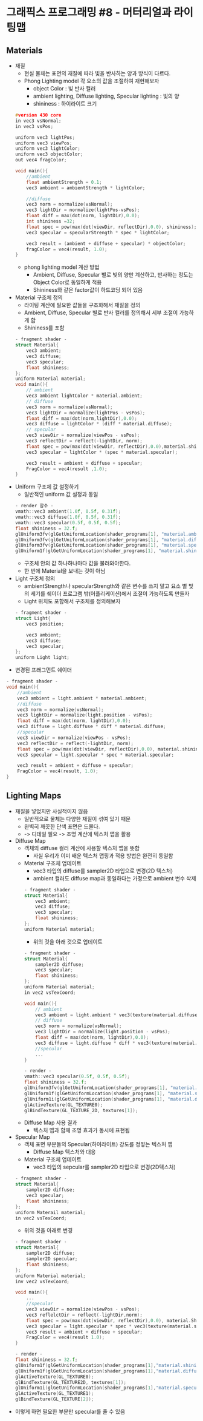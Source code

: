 # 그래픽스 프로그래밍 #8 - 머터리얼과 라이팅맵
## Materials
- 재질
    - 현실 물체는 표면의 재질에 따라 빛을 반사하는 양과 방식이 다르다.
    - Phong Lighting model 각 요소의 값을 조절하여 재현해보자
        - object Color : 빛 반사 컬러
        - ambient lighting, Diffuse lighting, Specular lighting : 빛의 양
        - shininess : 하이라이트 크기
    ``` C++
    #version 430 core
    in vec3 vsNormal;
    in vec3 vsPos;

    uniform vec3 lightPos;
    uniform vec3 viewPos;
    uniform vec3 lightColor;
    uniform vec3 objectColor;
    out vec4 fragColor;

    void main(){
        //ambient
        float ambientStrength = 0.1;
        vec3 ambient = ambientStrength * lightColor;

        //diffuse
        vec3 norm = normalize(vsNormal);
        vec3 lightDir = normalize(lightPos-vsPos);
        float diff = max(dot(norm, lightDir),0.0);
        int shininess =32;
        float spec = pow(max(dot(viewDir, reflectDir),0.0), shininess);
        vec3 specular = specularStrength * spec * lightColor;

        vec3 result = (ambient + diffuse + specular) * objectColor;
        fragColor = vec4(result, 1.0);
    }        
    ```
    - phong lighting model 계산 방법
        - Ambient, Diffuse, Specular 별로 빛의 양만 계산하고, 반사하는 정도는 Object Color로 동일하게 적용
        - Shininess와 같은 factor값이 하드코딩 되어 있음
- Material 구조체 정의
    - 라이팅 계산에 필요한 값들을 구조화해서 재질을 정의
    - Ambient, Diffuse, Specular 별로 반사 컬러를 정의해서 세부 조절이 가능하게 함
    - Shininess를 포함
    ``` C++
    - fragment shader -
    struct Material{
        vec3 ambient;
        vec3 diffuse;
        vec3 specular;
        float shininess;
    };
    uniform Material material;
    void main(){
        // ambient
        vec3 ambient lightColor * material.ambient;
        // diffuse
        vec3 norm = normalize(vsNormal);
        vec3 lightDir = normalize(lightPos - vsPos);
        float diff = max(dot(norm,lightDir),0.0);
        vec3 diffuse = lightColor * (diff * material.diffuse);
        // specular
        vec3 viewDir = normalize(viewPos - vsPos);
        vec3 reflectDir = reflect(-lightDir, norm);
        float spec = pow(max(dot(viewDir, reflectDir),0.0),material.shininess);
        vec3 specular = lightColor * (spec * material.specular);

        vec3 result = ambient + diffuse + specular;
        FragColor = vec4(result ,1.0);
    }
    ```
- Uniform 구조체 값 설정하기
    - 일반적인 uniform 값 설정과 동일
    ``` C++
    - render 함수 -
    vmath::vec3 ambient(1.0f, 0.5f, 0.31f);
    vmath::vec3 diffuse(1.0f, 0.5f, 0.31f);
    vmath::vec3 specular(0.5f, 0.5f, 0.5f);
    float shininess = 32.f;
    glUniform3fv(glGetUniformLocation(shader_programs[1], "material.ambient"), 1, ambient);
    glUniform3fv(glGetUniformLocation(shader_programs[1], "material.diffuse"), 1, ambient);
    glUniform3fv(glGetUniformLocation(shader_programs[1], "material.specular"), 1, ambient);
    glUniform1f(glGetUniformLocation(shader_programs[1], "material.shininess"), ambient);
    ```
    - 구조체 안의 값 하나하나마다 값을 불러와야한다.
    - 한 번에 Material을 보내는 것이 아님
- Light 구조체 정의
    - ambientStrength나 specularStrength와 같은 변수를 쓰지 말고 요소 별 빛의 세기를 쉐이더 프로그램 밖(어플리케이션)에서 조절이 가능하도록 만들자
    - Light 위치도 포함해서 구조체를 정의해보자
    ``` C++
    - fragment shader - 
    struct Light{
        vec3 position;

        vec3 ambient;
        vec3 diffuse;
        vec3 specular;
    };
    uniform Light light;
    ```
- 변경된 프래그먼트 쉐이더
``` C++
- fragment shader - 
void main(){
    //ambient
    vec3 ambient = light.ambient * material.ambient;
    //diffuse
    vec3 norm = normalize(vsNormal);
    vec3 lightDir = normalize(light.position - vsPos);
    float diff = max(dot(norm, lightDir),0.0);
    vec3 diffuse = light.diffuse * diff * material.diffuse;
    //specular
    vec3 viewDir = normalize(viewPos - vsPos);
    vec3 reflectDir = reflect(-lightDir, norm);
    float spec = pow(max(dot(viewDir, reflectDir),0.0), material.shininess);
    vec3 specular = light.specular * spec * material.specular;

    vec3 result = ambient + diffuse + specular;
    FragColor = vec4(result, 1.0);
}
```
## Lighting Maps
- 재질을 넣었지만 사실적이지 않음
    - 일반적으로 물체는 다양한 재질이 섞여 있기 때문
    - 완벽히 깨끗한 단색 표면은 드물다.
    - -> 디테일 필요 -> 조명 계산에 텍스처 맵을 활용
- Diffuse Map
    - 객체의 diffuse 컬러 계산에 사용할 텍스처 맵을 뜻함
        - 사실 우리가 이미 배운 텍스처 맵핑과 적용 방법은 완전히 동일함
    - Material 구조체 업데이트
        - vec3 타입의 diffuse를 sampler2D 타입으로 변경(2D 텍스처)
        - ambient 컬러도 diffuse map과 동일하다는 가정으로 ambient 변수 삭제
        ``` C++
        - fragment shader - 
        struct Material{
            vec3 ambient;
            vec3 diffuse;
            vec3 specular;
            float shininess;
        };
        uniform Material material;
        ```
        - 위의 것을 아래 것으로 업데이트
        ``` C++
        - fragment shader -
        struct Material{
            sampler2D diffuse;
            vec3 specular;
            float shininess;
        };
        uniform Material material;
        in vec2 vsTexCoord;

        void main(){
            // ambient
            vec3 ambient = light.ambient * vec3(texture(material.diffuse, vsTexCoord));
            // diffuse
            vec3 norm = normalize(vsNormal);
            vec3 lightDir = normalize(light.position - vsPos);
            float diff = max(dot(norm, lightDir),0.0);
            vec3 diffuse = light.diffuse * diff * vec3(texture(material.diffuse,vsTexCoord));
            //specular
            ...
        }
        ```
        ``` C++
        - render - 
        vmath::vec3 specular(0.5f, 0.5f, 0.5f);
        float shininess = 32.f;
        glUniform3fv(glGetUniformLocation(shader_programs[1], "material.specular"), 1, specular);
        glUniform1f(glGetUniformLocation(shader_programs[1], "material.shininess"), shininess);
        glUniform1i(glGetUniformLocation(shader_programs[1], "material.diffuse"), 0);
        glActiveTexture(GL_TEXTURE0);
        glBindTexture(GL_TEXTURE_2D, textures[1]);
        ```
    - Diffuse Map 사용 결과
        - 텍스처 맵과 함께 조명 효과가 동시에 표현됨
- Specular Map
    - 객체 표면 부분들의 Specular(하이라이트) 강도를 정읳는 텍스처 맵
        - Diffuse Map 텍스처와 대응
    - Material 구조체 업데이트
        - vec3 타입의 sepcular를 sampler2D 타입으로 변경(2D텍스처)
    ``` C++
    - fragment shader -
    struct Material{
        sampler2D diffuse;
        vec3 specular;
        float shininess;
    };
    uniform Materail material;
    in vec2 vsTexCoord;
    ```
    - 위의 것을 아래로 변경
    ``` C++
    - fragment shader - 
    struct Material{
        sampler2D diffuse;
        sampler2D specular;
        float shininess;
    };
    uniform Material material;
    inv vec2 vsTexCoord;

    void main(){
        ...
        //specular
        vec3 viewDir = normalize(viewPos - vsPos);
        vec3 reflelctDir = reflect(-lightDir,norm);
        float spec = pow(max(dot(viewDir, reflectDir),0.0), material.Shininess);
        vec3 specular = light.specular * spec * vec3(texture(material.specular, vsTexCoord));
        vec3 result = ambient + diffuse + specular;
        FragColor = vec4(result 1.0);
    }
    ```
    ``` C++
    - render - 
    float shininess = 32.f;
    glUniform1f(glGetUniformLocation(shader_programs[1],"material.shininess");shininess)
    glUniform1f(glGetUniformLocation(shader_programs[1],"material.diffuse"),0);
    glActiveTexture(GL_TEXTURE0);
    glBindTexture(GL_TEXTURE2D, textures[1]);
    glUniform1i(glGetUniformLocation(shader_programs[1],"material.specular",1);
    glActiveTexture(GL_TEXTURE1);
    glBindTexture(GL_TEXTURE[2]);
- 이렇게 하면 필요한 부분만 specular를 줄 수 있음